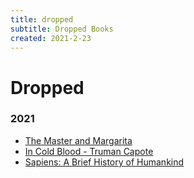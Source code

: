 ```yaml
---
title: dropped
subtitle: Dropped Books
created: 2021-2-23
---
```


# Dropped

### 2021

- [The Master and Margarita](https://en.wikipedia.org/wiki/The_Master_and_Margarita)
- [In Cold Blood - Truman Capote](https://en.wikipedia.org/wiki/In_Cold_Blood)
- [Sapiens: A Brief History of Humankind](https://openlibrary.org/works/OL17628800W/Sapiens)
